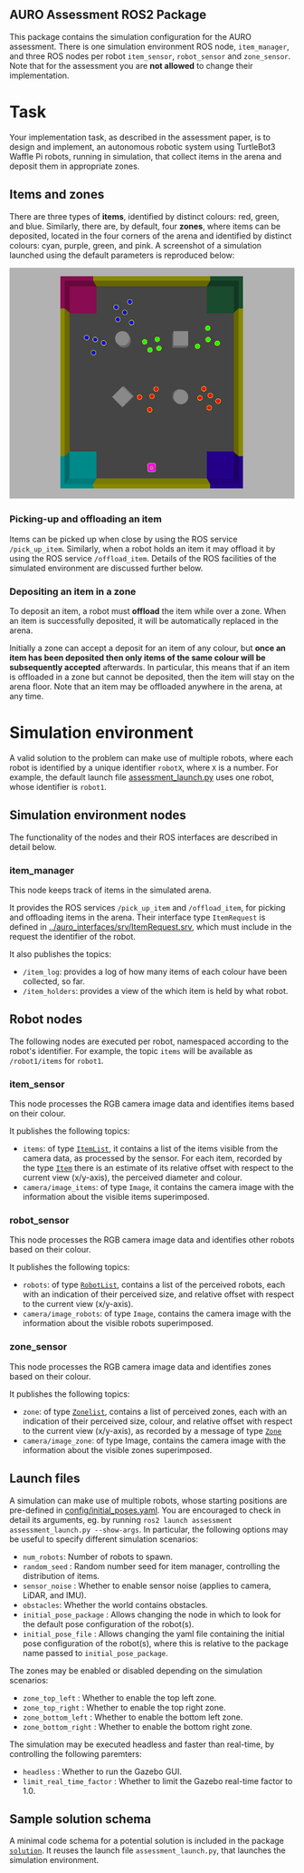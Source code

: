 AURO Assessment ROS2 Package
----------------------------
This package contains the simulation configuration for the AURO assessment. There
is one simulation environment ROS node, `item_manager`, and three ROS nodes per
robot `item_sensor`, `robot_sensor` and `zone_sensor`.
Note that for the assessment you are **not allowed** to change their implementation.

# Task
Your implementation task, as described in the assessment paper, is to design and 
implement, an autonomous robotic system using TurtleBot3 Waffle Pi robots, running in 
simulation, that collect items in the arena and deposit them in appropriate zones. 

## Items and zones
There are three types of **items**, identified by distinct colours: red, green, and blue. Similarly,
there are, by default, four **zones**, where items can be deposited,  located in the four corners of the arena
and identified by distinct colours: cyan, purple, green, and pink. A screenshot of a simulation 
launched using the default parameters is reproduced below:

![Screenshot of simulation environment running in Gazebo](img/assessment_world_launch_sample.jpg)

### Picking-up and offloading an item
Items can be picked up when close by using the ROS service `/pick_up_item`. Similarly, when a robot
holds an item it may offload it by using the ROS service `/offload_item`. Details of the ROS facilities
of the simulated environment are discussed further below.

### Depositing an item in a zone
To deposit an item, a robot must **offload** the item while over a zone. When an item is successfully 
deposited, it will be automatically replaced in the arena. 

Initially a zone can accept a deposit for an item of any colour, but 
**once an item has been deposited then only items of the same colour will be subsequently accepted** afterwards. 
In particular, this means that if an item is offloaded in a zone but cannot be deposited, then the 
item will stay on the arena floor. Note that an item may be offloaded anywhere in the arena, at any time.

# Simulation environment
A valid solution to the problem can make use of multiple robots, where each robot is
identified by a unique identifier `robotX`, where `X` is a number. For example, the 
default launch file [assessment_launch.py](launch/assessment_launch.py) uses one robot, 
whose identifier is `robot1`.

## Simulation environment nodes
The functionality of the nodes and their ROS interfaces are described in detail below.

### item_manager
This node keeps track of items in the simulated arena. 

It provides the ROS services `/pick_up_item` and `/offload_item`, for picking and offloading items
in the arena. Their interface type `ItemRequest` is defined in [../auro_interfaces/srv/ItemRequest.srv](../auro_interfaces/srv/ItemRequest.srv),
which must include in the request the identifier of the robot.

It also publishes the topics:
* `/item_log`: provides a log of how many items of each colour have been collected, so far.
* `/item_holders`: provides a view of the which item is held by what robot.

## Robot nodes
The following nodes are executed per robot, namespaced according to the robot's identifier. For
example, the topic `items` will be available as `/robot1/items` for `robot1`.

### item_sensor
This node processes the RGB camera image data and identifies items based on their colour.

It publishes the following topics:
* `items`: of type [`ItemList`](../assessment_interfaces/msg/ItemList.msg), it contains a list of the items 
  visible from the camera data, as processed by the sensor. For
  each item, recorded by the type [`Item`](../assessment_interfaces/msg/Item.msg) there is an estimate of its 
  relative offset with respect to the current view (x/y-axis), the perceived diameter and colour.
* `camera/image_items`: of type `Image`, it contains the camera image with the information about the visible
  items superimposed.

### robot_sensor
This node processes the RGB camera image data and identifies other robots based on their colour.

It publishes the following topics:
* `robots`: of type [`RobotList`](../assessment_interfaces/msg/RobotList.msg), contains a list of the perceived robots, each with an indication of
  their perceived size, and relative offset with respect to the current view (x/y-axis).
* `camera/image_robots`: of type `Image`, contains the camera image with the information about the visible
  robots superimposed.

### zone_sensor
This node processes the RGB camera image data and identifies zones based on their colour.

It publishes the following topics:
* `zone`: of type [`Zonelist`](../assessment_interfaces/msg/ZoneList.msg), contains a list of perceived zones, each with an indication of their
  perceived size, colour, and relative offset with respect to the current view (x/y-axis), as recorded by a message of type [`Zone`](../assessment_interfaces/msg/Zone.msg)
* `camera/image_zone`: of type Image, contains the camera image with the information about the visible
  zones superimposed.

## Launch files
A simulation can make use of multiple robots, whose starting positions are pre-defined
in [config/initial_poses.yaml](config/initial_poses.yaml). You are encouraged to check
in detail its arguments, eg. by running `ros2 launch assessment assessment_launch.py --show-args`.
In particular, the following options may be useful to specify different simulation scenarios:

* `num_robots`: Number of robots to spawn.
* `random_seed` : Random number seed for item manager, controlling the distribution of items.
* `sensor_noise` : Whether to enable sensor noise (applies to camera, LiDAR, and IMU).
* `obstacles`: Whether the world contains obstacles.
* `initial_pose_package` : Allows changing the node in which to look for the default pose configuration of the robot(s).
* `initial_pose_file` : Allows changing the yaml file containing the initial pose configuration of the robot(s), where this
   is relative to the package name passed to `initial_pose_package`.

The zones may be enabled or disabled depending on the simulation scenarios:

* `zone_top_left` : Whether to enable the top left zone.
* `zone_top_right` : Whether to enable the top right zone.
* `zone_bottom_left` : Whether to enable the bottom left zone.
* `zone_bottom_right` : Whether to enable the bottom right zone.

The simulation may be executed headless and faster than real-time, by controlling the following paremters:

* `headless` : Whether to run the Gazebo GUI.
* `limit_real_time_factor` : Whether to limit the Gazebo real-time factor to 1.0.

## Sample solution schema
A minimal code schema for a potential solution is included in the package [`solution`](../solution/). It
reuses the launch file `assessment_launch.py`, that launches the simulation environment.
